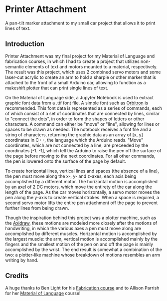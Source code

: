 # Printer Attachment

A pan-tilt marker attachment to my small car project that allows it to print lines of text. 

## Introduction

Printer Attachment was my final project for my Material of Language and fabrication courses, in which I had to create a project that utilizes non-semantic elements of text and motors mounted to a material, respectively. The result was this project, which uses 2 combined servo motors and some laser-cut acrylic to create an arm to hold a sharpie or other marker that is attached to the front of a small Arduino car, allowing to function as a makeshift plotter that can print single lines of text. 

On the Material of Language side, a Jupyter Notebook is used to extract graphic font data from a .ttf font file. A simple font such as [Orbitron](https://fonts.google.com/specimen/Orbitron) is recommended. This font data is represented as a series of commands, each of which consist of a set of coordinates that are connected by lines, similar to "connect the dots", in order to form the shapes of letters or other characters. A command can either be "move" or "line", allowing for lines or spaces to be drawn as needed. The notebook receives a font file and a string of characters, returning the graphic data as an array of [x, y] coordinates in C++, the language which the Arduino reads. "Move" coordinates, which are not connected by a line, are preceeded by the coordinates [-1. -1], which tell the Arduino to raise the pen off the surface of the page before moving to the next coordinates. For all other commands, the pen is lowered onto the surface of the page by default. 

To create horizontal lines, vertical lines and spaces (the absence of a line), the pen must move along the x-, y- and z-axes, each axis being accomplished by a different motor. The horizontal motion is accomplished by an axel of 2 DC motors, which move the entirety of the car along the length of the page. As the car moves horizontally, a servo motor moves the pen along the y-axis to create vertical strokes. When a space is required, a second servo motor lifts the entire pen attachment off the page to prevent further lines from being drawn. 

Though the inspiration behind this project was a plotter machine, such as the [Axidraw](https://shop.evilmadscientist.com/productsmenu/846), these motions are modeled more closely after the motions of handwriting, in which the various axes a pen must move along are accomplished by different muscles. Horizontal motion is accomplished by the largest muscle: the arm, vertical motion is accomplished mainly by the fingers and the smallest motion of the pen on and off the page is mainly accomplished by the wrist. The end result is somewhat a combination of the two: a plotter-like machine whose breakdown of motions resembles an arm writing by hand.

## Credits

A huge thanks to Ben Light for his [Fabrication course](https://itp.nyu.edu/fab/) and to Allison Parrish for her [Material of Language](https://mol.decontextualize.com/schedule/) course!
